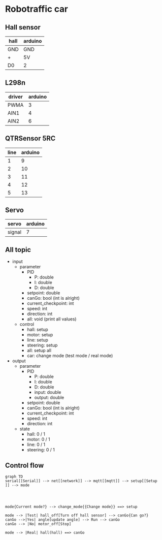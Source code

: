 # Robotraffic car

## Hall sensor

| hall | arduino |
| ---- | ------- |
| GND  | GND     |
| +    | 5V      |
| D0   | 2       |

## L298n

| driver | arduino |
| ------ | ------- |
| PWMA   | 3       |
| AIN1   | 4       |
| AIN2   | 6       |

## QTRSensor 5RC

| line | arduino |
| ---- | ------- |
| 1    | 9       |
| 2    | 10      |
| 3    | 11      |
| 4    | 12      |
| 5    | 13      |

## Servo

| servo  | arduino |
| ------ | ------- |
| signal | 7       |

## All topic

- input
  - parameter
    - PID
      - P: double
      - I: double
      - D: double
    - setpoint: double
    - canGo: bool (int is alright)
    - current_checkpoint: int
    - speed: int
    - direction: int
    - all: void (print all values)
  - control
    - hall: setup
    - motor: setup
    - line: setup
    - steering: setup
    - all: setup all
    - car: change mode (test mode / real mode)
- output
  - parameter
    - PID
      - P: double
      - I: double
      - D: double
      - input: double
      - output: double
    - setpoint: double
    - canGo: bool (int is alright)
    - current_checkpoint: int
    - speed: int
    - direction: int
  - state
    - hall: 0 / 1
    - motor: 0 / 1
    - line: 0 / 1
    - steering: 0 / 1

## Control flow

```mermaid
graph TD
serial[[Serial]] --> net[[network]] --> mqtt[[mqtt]] --> setup[[Setup ]] --> mode




mode{Current mode?} --> change_mode{{Change mode}} ==> setup

mode --> |Test| hall_off[Turn off hall sensor] --> canGo{Can go?}
canGo -->|Yes| angle[update angle] --> Run --> canGo
canGo --> |No| motor_off[Stop]

mode --> |Real| hall(hall) ==> canGo

```
